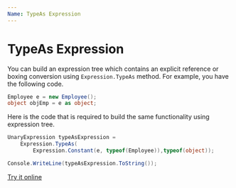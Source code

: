 ```yaml
---
Name: TypeAs Expression
---
```


# TypeAs Expression

You can build an expression tree which contains an explicit reference or boxing conversion using `Expression.TypeAs` method. For example, you have the following code.

```csharp
Employee e = new Employee();
object objEmp = e as object;
```

Here is the code that is required to build the same functionality using expression tree. 

```csharp
UnaryExpression typeAsExpression =
    Expression.TypeAs(
        Expression.Constant(e, typeof(Employee)),typeof(object));

Console.WriteLine(typeAsExpression.ToString());
```

[Try it online](https://dotnetfiddle.net/VzQT3Y)